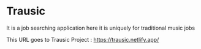 # Trausic
It is a job searching application here it is uniquely for traditional music jobs


This URL goes to Trausic Project : https://trausic.netlify.app/
